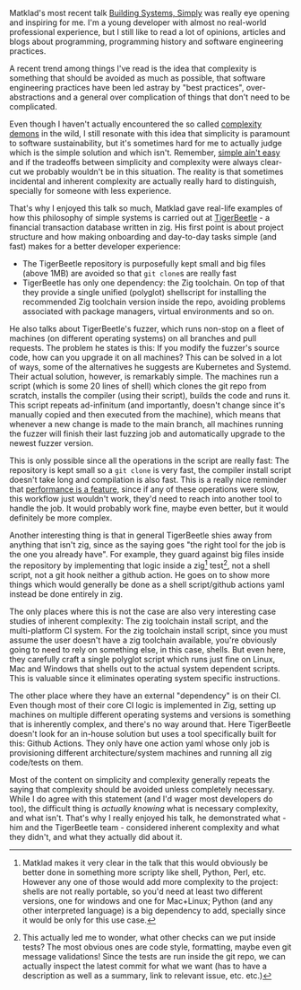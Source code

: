 Matklad's most recent talk [Building Systems, Simply](https://www.youtube.com/watch?v=jVC4DP-8xLM&list=WL&index=36&t=11s) was really eye opening and inspiring for me. I'm a young developer with almost no real-world professional experience, but I still like to read a lot of opinions, articles and blogs about programming, programming history and software engineering practices.

A recent trend among things I've read is the idea that complexity is something that should be avoided as much as possible, that software engineering practices have been led astray by "best practices", over-abstractions and a general over complication of things that don't need to be complicated.

Even though I haven't actually encountered the so called [complexity demons](https://grugbrain.dev/#grug-on-complexity) in the wild, I still resonate with this idea that simplicity is paramount to software sustainability, but it's sometimes hard for me to actually judge which is the simple solution and which isn't. Remember, [simple ain't easy](https://www.youtube.com/watch?v=SxdOUGdseq4&t=42s) and if the tradeoffs between simplicity and complexity were always clear-cut we probably wouldn't be in this situation. The reality is that sometimes incidental and inherent complexity are actually really hard to distinguish, specially for someone with less experience.

That's why I enjoyed this talk so much, Matklad gave real-life examples of how this philosophy of simple systems is carried out at [TigerBeetle](https://tigerbeetle.com/) - a financial transaction database written in zig. His first point is about project structure and how making onboarding and day-to-day tasks simple (and fast) makes for a better developer experience:
- The TigerBeetle repository is purposefully kept small and big files (above 1MB) are avoided so that `git clone`s are really fast
- TigerBeetle has only one dependency: the Zig toolchain. On top of that they provide a single unified (polyglot) shellscript for installing the recommended Zig toolchain version inside the repo, avoiding problems associated with package managers, virtual environments and so on.

He also talks about TigerBeetle's fuzzer, which runs non-stop on a fleet of machines (on different operating systems) on all branches and pull requests. The problem he states is this: If you modify the fuzzer's source code, how can you upgrade it on all machines? This can be solved in a lot of ways, some of the alternatives he suggests are Kubernetes and Systemd. Their actual solution, however, is remarkably simple. The machines run a script (which is some 20 lines of shell) which clones the git repo from scratch, installs the compiler (using their script), builds the code and runs it. This script repeats ad-infinitum (and importantly, doesn't change since it's manually copied and then executed from the machine), which means that whenever a new change is made to the main branch, all machines running the fuzzer will finish their last fuzzing job and automatically upgrade to the newest fuzzer version.

This is only possible since all the operations in the script are really fast: The repository is kept small so a `git clone` is very fast, the compiler install script doesn't take long and compilation is also fast. This is a really nice reminder that [performance is a feature](https://blog.nelhage.com/post/reflections-on-performance/), since if any of these operations were slow, this workflow just wouldn't work, they'd need to reach into another tool to handle the job. It would probably work fine, maybe even better, but it would definitely be more complex.

Another interesting thing is that in general TigerBeetle shies away from anything that isn't zig, since as the saying goes "the right tool for the job is the one you already have". For example, they guard against big files inside the repository by implementing that logic inside a zig[^1] test[^2], not a shell script, not a git hook neither a github action. He goes on to show more things which would generally be done as a shell script/github actions yaml instead be done entirely in zig.

The only places where this is not the case are also very interesting case studies of inherent complexity: The zig toolchain install script, and the multi-platform CI system. For the zig toolchain install script, since you must assume the user doesn't have a zig toolchain available, you're obviously going to need to rely on something else, in this case, shells. But even here, they carefully craft a single polyglot script which runs just fine on Linux, Mac and Windows that shells out to the actual system dependent scripts. This is valuable since it eliminates operating system specific instructions.

The other place where they have an external "dependency" is on their CI. Even though most of their core CI logic is implemented in Zig, setting up machines on multiple different operating systems and versions is something that is inherently complex, and there's no way around that. Here TigerBeetle doesn't look for an in-house solution but uses a tool specifically built for this: Github Actions. They only have one action yaml whose only job is provisioning different architecture/system machines and running all zig code/tests on them.

Most of the content on simplicity and complexity generally repeats the saying that complexity should be avoided unless completely necessary. While I do agree with this statement (and I'd wager most developers do too), the difficult thing is *actually knowing* what is necessary complexity, and what isn't. That's why I really enjoyed his talk, he demonstrated what - him and the TigerBeetle team - considered inherent complexity and what they didn't, and what they actually did about it.


[^1]: Matklad makes it very clear in the talk that this would obviously be better done in something more scripty like shell, Python, Perl, etc. However any one of those would add more complexity to the project: shells are not really portable, so you'd need at least two different versions, one for windows and one for Mac+Linux; Python (and any other interpreted language) is a big dependency to add, specially since it would be only for this use case.

[^2]: This actually led me to wonder, what other checks can we put inside tests? The most obvious ones are code style, formatting, maybe even git message validations! Since the tests are run inside the git repo, we can actually inspect the latest commit for what we want (has to have a description as well as a summary, link to relevant issue, etc. etc.)
